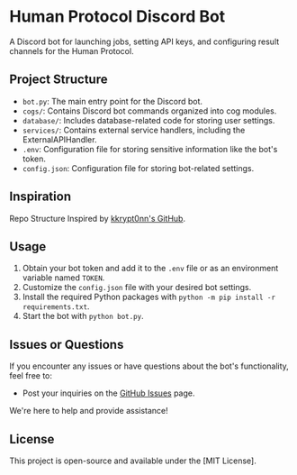 # Human Protocol Discord Bot

A Discord bot for launching jobs, setting API keys, and configuring result channels for the Human Protocol.

## Project Structure

- `bot.py`: The main entry point for the Discord bot.
- `cogs/`: Contains Discord bot commands organized into cog modules.
- `database/`: Includes database-related code for storing user settings.
- `services/`: Contains external service handlers, including the ExternalAPIHandler.
- `.env`: Configuration file for storing sensitive information like the bot's token.
- `config.json`: Configuration file for storing bot-related settings.

## Inspiration

Repo Structure Inspired by [kkrypt0nn's GitHub](https://github.com/kkrypt0nn).

## Usage

1. Obtain your bot token and add it to the `.env` file or as an environment variable named `TOKEN`.
2. Customize the `config.json` file with your desired bot settings.
3. Install the required Python packages with `python -m pip install -r requirements.txt`.
4. Start the bot with `python bot.py`.

## Issues or Questions

If you encounter any issues or have questions about the bot's functionality, feel free to:
- Post your inquiries on the [GitHub Issues](https://github.com/sarthakvijayvergiya/humanprotocol-discord-bot/issues) page.

We're here to help and provide assistance!

## License

This project is open-source and available under the [MIT License].
